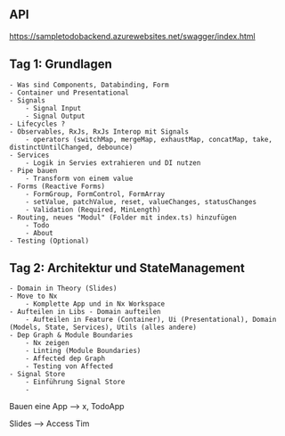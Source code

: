 ## API
https://sampletodobackend.azurewebsites.net/swagger/index.html

## Tag 1: Grundlagen

```
- Was sind Components, Databinding, Form 
- Container und Presentational
- Signals
    - Signal Input
    - Signal Output
- Lifecycles ?
- Observables, RxJs, RxJs Interop mit Signals
    - operators (switchMap, mergeMap, exhaustMap, concatMap, take, distinctUntilChanged, debounce)
- Services
    - Logik in Servies extrahieren und DI nutzen
- Pipe bauen
    - Transform von einem value
- Forms (Reactive Forms)
    - FormGroup, FormControl, FormArray
    - setValue, patchValue, reset, valueChanges, statusChanges
    - Validation (Required, MinLength)
- Routing, neues "Modul" (Folder mit index.ts) hinzufügen
    - Todo 
    - About 
- Testing (Optional)
```

## Tag 2: Architektur und StateManagement

```
- Domain in Theory (Slides)
- Move to Nx
    - Komplette App und in Nx Workspace
- Aufteilen in Libs - Domain aufteilen
    - Aufteilen in Feature (Container), Ui (Presentational), Domain (Models, State, Services), Utils (alles andere)
- Dep Graph & Module Boundaries
    - Nx zeigen
    - Linting (Module Boundaries)
    - Affected dep Graph
    - Testing von Affected
- Signal Store
    - Einführung Signal Store
    - 
```


Bauen eine App --> x, TodoApp

Slides --> Access Tim 
 
	